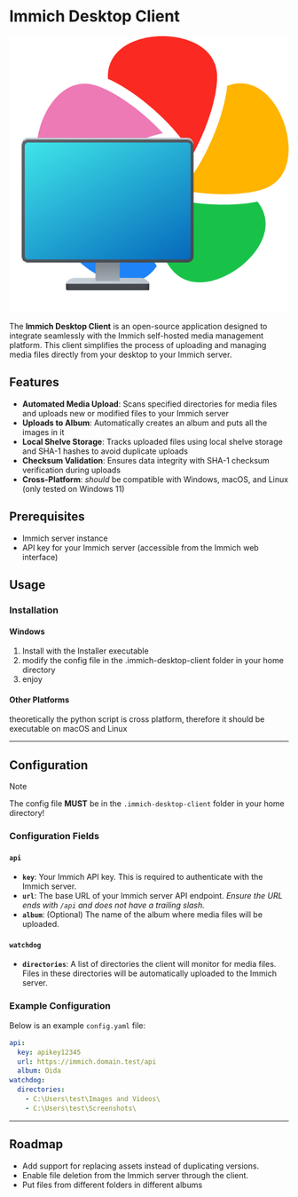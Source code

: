 # Immich Desktop Client

![The Immich Logo behind a monitor](resources%2Ficon.png "Icon of the Immich Desktop Client Application")

The **Immich Desktop Client** is an open-source application designed to integrate seamlessly with the Immich self-hosted
media management platform. This client simplifies the process of uploading and managing media files directly from your
desktop to your Immich server.

## Features

- **Automated Media Upload**: Scans specified directories for media files and uploads new or modified files to your
  Immich server
- **Uploads to Album**: Automatically creates an album and puts all the images in it
- **Local Shelve Storage**: Tracks uploaded files using local shelve storage and SHA-1 hashes to avoid duplicate uploads
- **Checksum Validation**: Ensures data integrity with SHA-1 checksum verification during uploads
- **Cross-Platform**: _should_ be compatible with Windows, macOS, and Linux (only tested on Windows 11)

## Prerequisites

- Immich server instance
- API key for your Immich server (accessible from the Immich web interface)

## Usage

### Installation

#### Windows

1. Install with the Installer executable
2. modify the config file in the .immich-desktop-client folder in your home directory
3. enjoy

#### Other Platforms

theoretically the python script is cross platform, therefore it should be executable on macOS and Linux

---

## Configuration

> [!NOTE]
> The config file __MUST__ be in the `.immich-desktop-client` folder in your home directory!

### Configuration Fields

#### `api`

- **`key`**: Your Immich API key. This is required to authenticate with the Immich server.
- **`url`**: The base URL of your Immich server API endpoint. _Ensure the URL ends with `/api` and does not have a
  trailing slash._
- **`album`**: (Optional) The name of the album where media files will be uploaded.

#### `watchdog`

- **`directories`**: A list of directories the client will monitor for media files. Files in these directories will be
  automatically uploaded to the Immich server.

### Example Configuration

Below is an example `config.yaml` file:

````yaml
api:
  key: apikey12345
  url: https://immich.domain.test/api
  album: Oida
watchdog:
  directories:
    - C:\Users\test\Images and Videos\
    - C:\Users\test\Screenshots\

````

---

## Roadmap

- Add support for replacing assets instead of duplicating versions.
- Enable file deletion from the Immich server through the client.
- Put files from different folders in different albums
